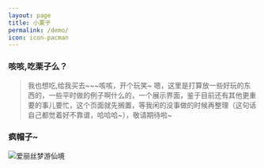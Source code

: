 ```yaml
---
layout: page
title: 小栗子
permalink: /demo/
icon: icon-pacman
---
```


### 咳咳,吃栗子么？

> 我也想吃,给我买去~~~咳咳，开个玩笑~  嗯，这里是打算放一些好玩的东西的，一些平时做的例子啊什么的，一个展示界面，鉴于目前还有其他更重要的事儿要忙，这个页面就先搁置，等我闲的没事做的时候再整理（这句话自己都觉着好不靠谱，哈哈哈~），敬请期待啦~

### 疯帽子~

![爱丽丝梦游仙境](http://7xonct.com1.z0.glb.clouddn.com/blog/fengmaozi2.jpg)





